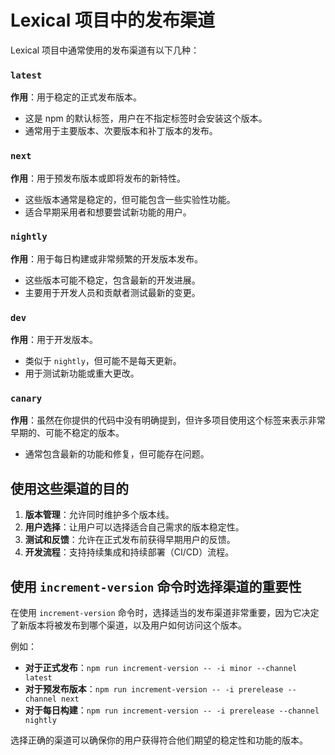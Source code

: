 # Lexical 项目中的发布渠道

Lexical 项目中通常使用的发布渠道有以下几种：

### `latest`
**作用**：用于稳定的正式发布版本。  
- 这是 npm 的默认标签，用户在不指定标签时会安装这个版本。
- 通常用于主要版本、次要版本和补丁版本的发布。

### `next`
**作用**：用于预发布版本或即将发布的新特性。  
- 这些版本通常是稳定的，但可能包含一些实验性功能。
- 适合早期采用者和想要尝试新功能的用户。

### `nightly`
**作用**：用于每日构建或非常频繁的开发版本发布。  
- 这些版本可能不稳定，包含最新的开发进展。
- 主要用于开发人员和贡献者测试最新的变更。

### `dev`
**作用**：用于开发版本。  
- 类似于 `nightly`，但可能不是每天更新。
- 用于测试新功能或重大更改。

### `canary`
**作用**：虽然在你提供的代码中没有明确提到，但许多项目使用这个标签来表示非常早期的、可能不稳定的版本。  
- 通常包含最新的功能和修复，但可能存在问题。

## 使用这些渠道的目的

1. **版本管理**：允许同时维护多个版本线。
2. **用户选择**：让用户可以选择适合自己需求的版本稳定性。
3. **测试和反馈**：允许在正式发布前获得早期用户的反馈。
4. **开发流程**：支持持续集成和持续部署（CI/CD）流程。

## 使用 `increment-version` 命令时选择渠道的重要性

在使用 `increment-version` 命令时，选择适当的发布渠道非常重要，因为它决定了新版本将被发布到哪个渠道，以及用户如何访问这个版本。

例如：
- **对于正式发布**：`npm run increment-version -- -i minor --channel latest`
- **对于预发布版本**：`npm run increment-version -- -i prerelease --channel next`
- **对于每日构建**：`npm run increment-version -- -i prerelease --channel nightly`

选择正确的渠道可以确保你的用户获得符合他们期望的稳定性和功能的版本。
